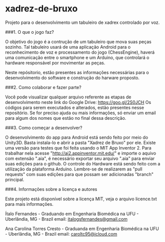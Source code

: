 # xadrez-de-bruxo
Projeto para o desenvolvimento um tabuleiro de xadrex controlado por voz.

###1. O que o jogo faz?

O objetivo do jogo é a contrução de um tabuleiro que mova suas peças sozinho.
Tal tabuleiro usará de uma aplicação Android para o  reconhecimento de voz e processamento do jogo (ChessEngine), haverá uma comunicação entre o smartphone e um Arduino, que controlará o hardware responsável por movimentar as peças.

Neste repósitorio, estão presentes as informações necessárias para o desenvolvimento do software e construção do harware proposto.


###2. Como colaborar e fazer parte? 

Você pode visualizar qualquer arquivo referente as etapas de desenvolvimento neste link do Google Drive: https://goo.gl/2S0JCH
Os códigos para serem executados e alterados, estão presentes nesse repositório.
Se for preciso ajuda ou mais informações, só enviar um email para algum dos nomes que estão no final dessa descrição.


###3. Como começar a desenvolver?

O desenvolvimento do app para Android está sendo feito por meio do Unity3D. Basta instala-lo e abrir a pasta "Xadrez de Bruxo" por ele.
Existe uma versão para testes que foi feita usando o MIT App Inventor 2. Para trabalhar nela acesse "http://ai2.appinventor.mit.edu/" e importe o aquivo com extensão ".aia", é necessário exportar seu arquivo ".aia" para enviar suas edições para o github.
O controle do Hardware está sendo feito com a utilização da plataforma Arduino.
Lembre-se de realizarem as "pull requests" com suas edições para que possam ser adicionadas "branch" principal.

###4. Informações sobre a licença e autores

Este projeto está disponível sobre a licença MIT, veja o arquivo licence.txt para mais informações.

Ítalo Fernandes - Graduando em Engenharia Biomédica na UFU - Uberlândia, MG - Brazil 
email: italogsfernandes@gmail.com

Ana Carolina Torres Cresto - Graduanda em Engenharia Biomédica na UFU - Uberlândia, MG - Brazil
email: caroltc95@icloud.com












